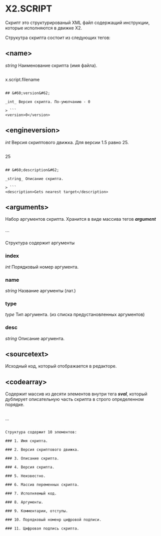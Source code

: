 # X2.SCRIPT

Скрипт это структурированый XML файл содержащий инструкции, которые исполняются в движке Х2.

Струкутра скрипта состоит из следующих тегов:

## &#60;name&#62;

_string_ Наименование скрипта (имя файла).

> ```
<name>x.script.filename</name>
```

## &#60;version&#62;

_int_ Версия скрипта. По-умолчанию - 0

> ```
<version>0</version>
```

## &#60;engineversion&#62;

_int_ Версия скриптового движка. Для версии 1.5 равно 25.

> ```
<engineversion>25</engineversion>
```

## &#60;description&#62;

_string_ Описание скрипта.

> ```
<description>Gets nearest target</description>
```

## &#60;arguments&#62;

Набор аргументов скрипта. Хранится в виде массива тегов ***argument***

> ```
<argument index="1" name="aster.type" type="Number" desc="Asteroid Type  0-Ore 1-Sil 2-Niv" />
```

Структура содержит аргументы

### index

_int_ Порядковый номер аргумента.

### name

_string_ Название аргументы (лат.)

### type

_type_ Тип аргумента. (из списка предустановленных аргументов)

### desc

_string_ Описание аргумента.

## &#60;sourcetext&#62;

Исходный код, который отображается в редакторе.

## &#60;codearray&#62;

Содержит массив из десяти элементов внутри тега ***sval***, который дублирует 
описательную часть скрипта в строго определенном порядке.

> ```
<sval type="array" size="10">...</sval>
```

Структура содержит 10 элементов:

### 1. Имя скрипта.

### 2. Версия скриптового движка.

### 3. Описание скрипта.

### 4. Версия скрипта.

### 5. Неизвестно.

### 6. Массив переменных скрипта.

### 7. Исполняемый код.

### 8. Аргументы.

### 9. Комментарии, отступы.

### 10. Порядковый номенр цифровой подписи.

### 11. Цифровая подпись скрипта.
